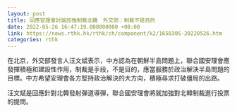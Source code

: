 ```yaml
---
layout: post
title: 回應安理會討論加強制裁北韓　外交部：制裁不是目的
date: 2022-05-26 16:47:19.000000000 +08:00
link: https://news.rthk.hk/rthk/ch/component/k2/1650305-20220526.htm
categories: rthk
---
```


在北京，外交部發言人汪文斌表示，中方認為在朝鮮半島問題上，聯合國安理會應發揮積極和建設性作用，制裁是手段，不是目的，應當服務於政治解決半島問題的目標。中方希望安理會各方堅持政治解決的大方向，積極尋求打破僵局的出路。

汪文斌是回應針對北韓發射彈道導彈，聯合國安理會將就加強對北韓制裁進行投票的提問。
